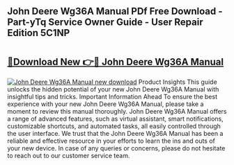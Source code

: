 ## John Deere Wg36A Manual PDf Free Download - Part-yTq Service Owner Guide - User Repair Edition 5C1NP

# <h2><a href="http://bc95181.oget.top/?id=John+Deere+Wg36A+Manual">🔗Download New 👉🔴 John Deere Wg36A Manual</a></h2>

[![John Deere Wg36A Manual new download](https://i.imgur.com/5g1atiW.png)](http://bc95181.oget.top/?id=John+Deere+Wg36A+Manual)
Product Insights This guide unlocks the hidden potential of your new John Deere Wg36A Manual with insightful tips and tricks. Important Information Ahead To ensure the best experience with your new John Deere Wg36A Manual, please take a moment to review this manual thoroughly. John Deere Wg36A Manual offers a range of advanced features, such as virtual assistant, smart notifications, customizable shortcuts, and automated tasks, all easily controlled through the user interface. We trust that the John Deere Wg36A Manual has been a reliable and effective resource in your efforts to learn the ins and outs of your new device. In case of any queries or concerns, please do not hesitate to reach out to our customer service team.
